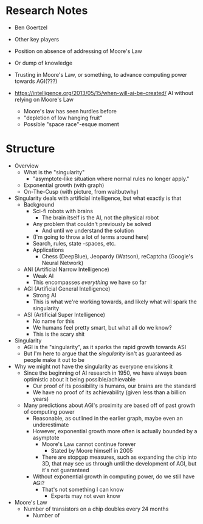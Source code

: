 # Research Notes

+ Ben Goertzel
+ Other key players

+ Position on absence of addressing of Moore's Law
+ Or dump of knowledge

+ Trusting in Moore's Law, or something, to advance computing power towards AGI(???)

+ https://intelligence.org/2013/05/15/when-will-ai-be-created/ AI without relying on Moore's Law
    * Moore's law has seen hurdles before
    * "depletion of low hanging fruit"
    * Possible "space race"-esque moment


# Structure

+ Overview
    * What is the "singularity"
        - "asymptote-like situation where normal rules no longer apply."
    * Exponential growth (with graph)
    * On-The-Cusp (with picture, from waitbutwhy)
+ Singularity deals with artificial intelligence, but what exactly is that
    * Background
        - Sci-fi robots with brains
            + The brain itself is the AI, not the physical robot
        - Any problem that couldn't previously be solved
            + And until we understand the solution
        - (I'm going to throw a lot of terms around here)
        - Search, rules, state    -spaces, etc.
        - Applications
            + Chess (DeepBlue), Jeopardy (Watson), reCaptcha (Google's Neural Network)
    * ANI (Artificial Narrow Intelligence)
        - Weak AI
        - This encompasses *everything* we have so far
    * AGI (Artificial General Intelligence)
        - Strong AI
        - This is what we're working towards, and likely what will spark the singularity
    * ASI (Artificial Super Intelligence)
        - No name for this
        - We humans feel pretty smart, but what all do we know?
        - This is the scary shit
+ Singularity
    * AGI is the "singularity", as it sparks the rapid growth towards ASI
    * But I'm here to argue that the *singularity* isn't as guaranteed as people make it out to be
+ Why we might not have the singularity as everyone envisions it
    * Since the beginning of AI research in 1950, we have always been optimistic about it being possible/achievable
        - Our proof of its possibility is humans, our brains are the standard
        - We have no proof of its achievability (given less than a billion years)
    * Many predictions about AGI's proximity are based off of past growth of computing power
        - Reasonable, as outlined in the earlier graph, maybe even an underestimate
        - However, exponential growth more often is actually bounded by a asymptote
            + Moore's Law cannot continue forever
                * Stated by Moore himself in 2005
            + There are stopgap measures, such as expanding the chip into 3D, that may see us through until the development of AGI, but it's not guaranteed
        - Without exponential growth in computing power, do we still have AGI?
            + That's not something I can know
                * Experts may not even know
+ Moore's Law
    * Number of transistors on a chip doubles every 24 months
        - Number of 

